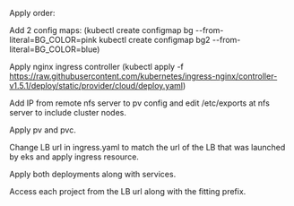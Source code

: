 Apply order:

Add 2 config maps:
(kubectl create configmap bg --from-literal=BG_COLOR=pink
kubectl create configmap bg2 --from-literal=BG_COLOR=blue)

Apply nginx ingress controller (kubectl apply -f https://raw.githubusercontent.com/kubernetes/ingress-nginx/controller-v1.5.1/deploy/static/provider/cloud/deploy.yaml)

Add IP from remote nfs server to pv config and edit /etc/exports at nfs server to include cluster nodes.

Apply pv and pvc.

Change LB url in ingress.yaml to match the url of the LB that was launched by eks and apply ingress resource.

Apply both deployments along with services.

Access each project from the LB url along with the fitting prefix.
